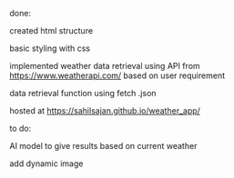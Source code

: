 done:

created html structure

basic styling with css

implemented weather data retrieval using API from https://www.weatherapi.com/ based on user requirement

data retrieval function using fetch .json

hosted at https://sahilsajan.github.io/weather_app/

to do:

AI model to give results based on current weather

add dynamic image
